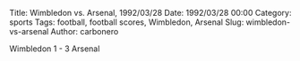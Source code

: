 Title: Wimbledon vs. Arsenal, 1992/03/28
Date: 1992/03/28 00:00
Category: sports
Tags: football, football scores, Wimbledon, Arsenal
Slug: wimbledon-vs-arsenal
Author: carbonero


Wimbledon 1 - 3 Arsenal
